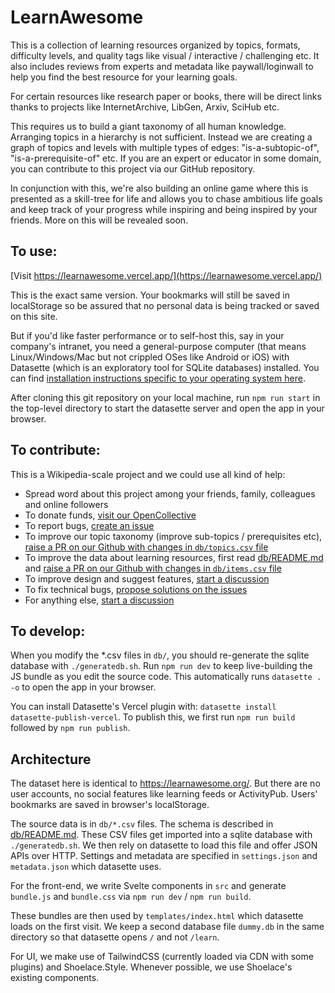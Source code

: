 # LearnAwesome

This is a collection of learning resources organized by topics, formats, difficulty levels, and quality tags like visual / interactive / challenging etc. It also includes reviews from experts and metadata like paywall/loginwall to help you find the best resource for your learning goals.

For certain resources like research paper or books, there will be direct links thanks to projects like InternetArchive, LibGen, Arxiv, SciHub etc.

This requires us to build a giant taxonomy of all human knowledge. Arranging topics in a hierarchy is not sufficient. Instead we are creating a graph of topics and levels with multiple types of edges: "is-a-subtopic-of", "is-a-prerequisite-of" etc. If you are an expert or educator in some domain, you can contribute to this project via our GitHub repository.

In conjunction with this, we're also building an online game where this is presented as a skill-tree for life and allows you to chase ambitious life goals and keep track of your progress while inspiring and being inspired by your friends. More on this will be revealed soon.

## To use:

[Visit https://learnawesome.vercel.app/](https://learnawesome.vercel.app/)

This is the exact same version. Your bookmarks will still be saved in localStorage so be assured that no personal data is being tracked or saved on this site.

But if you'd like faster performance or to self-host this, say in your company's intranet, you need a general-purpose computer (that means Linux/Windows/Mac but not crippled OSes like Android or iOS) with Datasette (which is an exploratory tool for SQLite databases) installed. You can find [installation instructions specific to your operating system here](https://docs.datasette.io/en/stable/installation.html).

After cloning this git repository on your local machine, run `npm run start` in the top-level directory to start the datasette server and open the app in your browser.

## To contribute:

This is a Wikipedia-scale project and we could use all kind of help:

- Spread word about this project among your friends, family, colleagues and online followers
- To donate funds, [visit our OpenCollective](https://opencollective.com/learnawesome)
- To report bugs, [create an issue](https://github.com/learn-awesome/learndb/issues)
- To improve our topic taxonomy (improve sub-topics / prerequisites etc), [raise a PR on our Github with changes in `db/topics.csv` file](https://github.com/learn-awesome/learndb/tree/main/db)
- To improve the data about learning resources, first read [db/README.md](db/README.md) and [raise a PR on our Github with changes in `db/items.csv` file](https://github.com/learn-awesome/learndb/tree/main/db)
- To improve design and suggest features, [start a discussion](https://github.com/learn-awesome/learndb/discussions)
- To fix technical bugs, [propose solutions on the issues](https://github.com/learn-awesome/learndb/issues)
- For anything else, [start a discussion](https://github.com/learn-awesome/learndb/discussions)

## To develop:

When you modify the *.csv files in `db/`, you should re-generate the sqlite database with `./generatedb.sh`.
Run `npm run dev` to keep live-building the JS bundle as you edit the source code. This automatically runs `datasette . -o` to open the app in your browser.

You can install Datasette's Vercel plugin with: `datasette install datasette-publish-vercel`.
To publish this, we first run `npm run build` followed by `npm run publish`.

## Architecture

The dataset here is identical to https://learnawesome.org/. But there are no user accounts, no social features like learning feeds or ActivityPub. Users' bookmarks are saved in browser's localStorage.

The source data is in `db/*.csv` files. The schema is described in [db/README.md](db/README.md).
These CSV files get imported into a sqlite database with `./generatedb.sh`.
We then rely on datasette to load this file and offer JSON APIs over HTTP.
Settings and metadata are specified in `settings.json` and `metadata.json` which datasette uses.

For the front-end, we write Svelte components in `src` and generate `bundle.js` and `bundle.css` via `npm run dev` / `npm run build`.

These bundles are then used by `templates/index.html` which datasette loads on the first visit. We keep a second database file `dummy.db` in the same directory so that datasette opens `/` and not `/learn`.

For UI, we make use of TailwindCSS (currently loaded via CDN with some plugins) and Shoelace.Style. Whenever possible, we use Shoelace's existing components.
